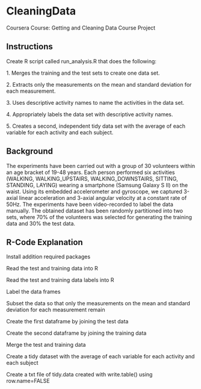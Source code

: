 # CleaningData
Coursera Course: Getting and Cleaning Data 
Course Project

Instructions
---------------------------------------

Create R script called run_analysis.R that does the following:
<p> 1. Merges the training and the test sets to create one data set. </p> 
<p> 2. Extracts only the measurements on the mean and standard deviation for each measurement. </p> 
<p> 3. Uses descriptive activity names to name the activities in the data set. </p>  
<p> 4. Appropriately labels the data set with descriptive activity names. </p>  
<p> 5. Creates a second, independent tidy data set with the average of each variable for each activity and each subject. </p> 

Background
----------------------------------------

<p> The experiments have been carried out with a group of 30 volunteers within an age bracket of 19-48 years. Each person performed six activities (WALKING, WALKING_UPSTAIRS, WALKING_DOWNSTAIRS, SITTING, STANDING, LAYING) wearing a smartphone (Samsung Galaxy S II) on the waist. Using its embedded accelerometer and gyroscope, we captured 3-axial linear acceleration and 3-axial angular velocity at a constant rate of 50Hz. The experiments have been video-recorded to label the data manually. The obtained dataset has been randomly partitioned into two sets, where 70% of the volunteers was selected for generating the training data and 30% the test data.  </p>

R-Code Explanation
---------------------------------------
<p> Install addition required packages  </p>
<p> Read the test and training data into R </p>
<p> Read the test and training data labels into R </p>
<p> Label the data frames </p>
<p> Subset the data so that only the measurements on the mean and standard deviation for each measurement remain </p>
<p> Create the first dataframe by joining the test data </p>
<p> Create the second dataframe by joining the training data </p>
<p> Merge the test and training data </p>
<p> Create a tidy dataset with the average of each variable for each activity and each subject </p>
<p> Create a txt file of tidy.data created with write.table() using row.name=FALSE </p>






